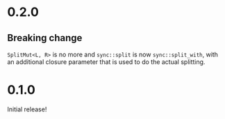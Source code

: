 # 0.2.0

## Breaking change

`SplitMut<L, R>` is no more and `sync::split` is now `sync::split_with`, with
an additional closure parameter that is used to do the actual splitting.

# 0.1.0

Initial release!
